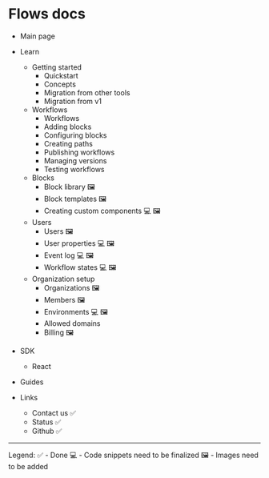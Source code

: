 # Flows docs

- Main page
- Learn
  - Getting started
    - Quickstart
    - Concepts
    - Migration from other tools
    - Migration from v1
  - Workflows
    - Workflows
    - Adding blocks
    - Configuring blocks
    - Creating paths
    - Publishing workflows
    - Managing versions
    - Testing workflows
  - Blocks
    - Block library 🖼️
    - Block templates 🖼️
    - Creating custom components 💻 🖼️
  - Users
    - Users 🖼️
    - User properties 💻 🖼️
    - Event log 💻 🖼️
    - Workflow states 💻 🖼️
  - Organization setup
    - Organizations 🖼️
    - Members 🖼️
    - Environments 💻 🖼️
    - Allowed domains
    - Billing 🖼️
- SDK
  - React
- Guides

- Links
  - Contact us ✅
  - Status ✅
  - Github ✅

---

Legend:
✅ - Done
💻 - Code snippets need to be finalized
🖼️ - Images need to be added
